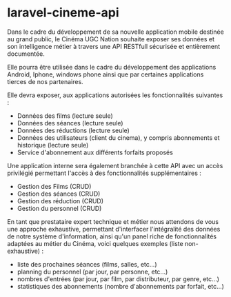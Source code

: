# laravel-cineme-api

Dans le cadre du développement de sa nouvelle application mobile destinée au grand public, le Cinéma UGC Nation souhaite exposer ses données et son intelligence métier à travers une API RESTfull sécurisée et entièrement documentée.

Elle pourra être utilisée dans le cadre du développement des applications Android, Iphone, windows phone ainsi que par certaines applications tierces de nos partenaires.

Elle devra exposer, aux applications autorisées les fonctionnalités suivantes :

- Données des films (lecture seule)
- Données des séances (lecture seule)
- Données des réductions (lecture seule)
- Données des utilisateurs (client du cinema), y compris abonnements et historique (lecture seule)
- Service d'abonnement aux différents forfaits proposés


Une application interne sera également branchée à cette API avec un accès privilégié permettant l'accès à des fonctionnalités supplémentaires :

- Gestion des Films (CRUD)
- Gestion des séances (CRUD)
- Gestion des réduction (CRUD)
- Gestion du personnel (CRUD)

En tant que prestataire expert technique et métier nous attendons de vous une approche exhaustive, permettant d'interfacer l'intégralité des données de notre système d'information, ainsi qu'un panel riche de fonctionnalités adaptées au métier du Cinéma, voici quelques exemples (liste non-exhaustive) :

- liste des prochaines séances (films, salles, etc...)
- planning du personnel (par jour, par personne, etc...)
- nombres d'entrées (par jour, par film, par distributeur, par genre, etc...)
- statistiques des abonnements (nombre d'abonnements par forfait, etc...)
